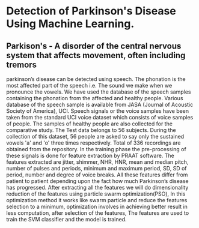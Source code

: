 # Detection of Parkinson's Disease Using Machine Learning.
## Parkison's - A disorder of the central nervous system that affects movement, often including tremors
parkinson’s disease can be detected using speech. The phonation is the most affected part of the speech i.e. The sound we make when we pronounce the vowels. We have used the database of the speech samples containing the phonation from the affected and healthy people. Various database of the speech sample is available from JASA (Journal of Acoustic Society of America), UCI. 
Speech signals or the voice samples have been taken from the standard UCI voice dataset which consists of voice samples of people. The samples of healthy people are also collected for the comparative study. The Test data belongs to 56 subjects. During the collection of this dataset, 56 people are asked to say only the sustained vowels 'a' and 'o' three times respectively. Total of 336 recordings are obtained from the repository. 
In the training phase the pre-processing of these signals is done for feature extraction by PRAAT software. The features extracted are jitter, shimmer, NHR, HNR, mean and median pitch, number of pulses and periods, minimum and maximum period, SD, SD of period, number and degree of voice breaks.
All these features differ from patient to patient depending upon the fact how much Parkinson’s disease has progressed. 
After extracting all the features we will do dimensionality reduction of the features using particle swarm optimization(PSO),
In this optimization method it works like swarm particle and reduce the features selection to a minimum, optimization involves in achieving better result in less computation, after selection of the features, The features are used to train the SVM classifier and the model is  trained.
